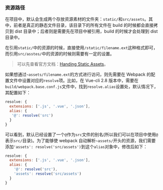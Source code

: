 ### 资源路径

在项目中，默认会生成两个存放资源素材的文件夹：`static/`和`src/assets`。其中，前者是真正的静态文件目录，该目录下的所有文件在 build 的时候都会直接拷贝到 dist 目录中；后者则是需要先在项目中被引用，build 的时候才会处理到 dist 目录中。

在引用`static/`中的资源的时候，直接使用`/static/filename.ext`这种格式即可，而引用`src/asstes/`中的资源的时候则需要有一定的设置。

> 可以先查看官方文档：[Handing Static Assets](http://vuejs-templates.github.io/webpack/static.html)。

如果想通过`~assets/filename.ext`的方式进行访问，则先需要在 Webpack 的配置文件中设置对应的`resolve`项。比如，在 Vue-cli 2.8 版本中，需要在`build/webpack.base.conf.js`文件中，找到`resolve.alias`设置处，默认情况下，其配置如下：

```JavaScript
resolve: {
  extensions: ['.js', '.vue', '.json'],
  alias: {
   '@': resolve('src')
  }
}
```

可以看到，默认已经设置了一个`@`作为`src`文件的别名(所以我们可以在项目中使用`@`表示`src/`目录)。为了能够使 webpack 自动解析`~assets/`开头的资源，我们需要添加`'assets': resolve('src/assets')`到这个`alias`对象中，修改后如下：


```JavaScript
resolve: {
  extensions: ['.js', '.vue', '.json'],
  alias: {
    '@': resolve('src'),
    'assets': resolve('src/assets')
  }
}
```


